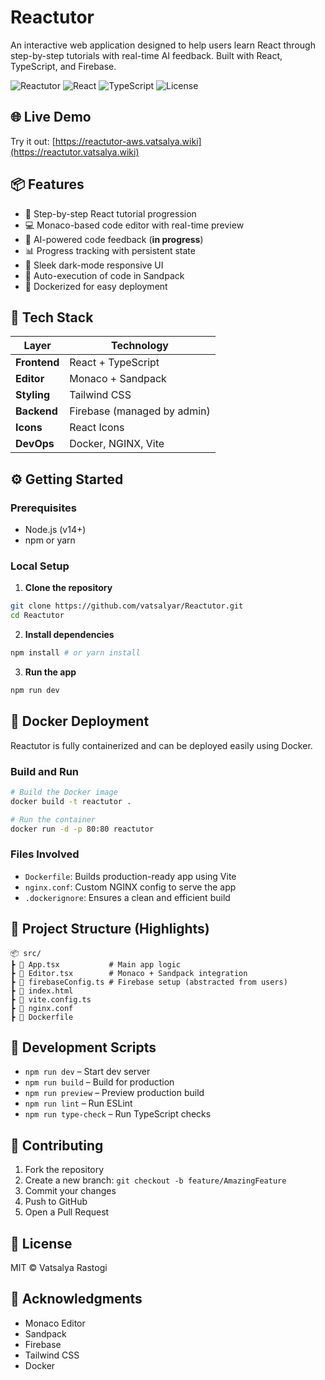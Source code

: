 # Reactutor

An interactive web application designed to help users learn React through step-by-step tutorials with real-time AI feedback. Built with React, TypeScript, and Firebase.

![Reactutor](https://img.shields.io/badge/Reactutor-Learning%20Platform-blue)
![React](https://img.shields.io/badge/React-v18-blue)
![TypeScript](https://img.shields.io/badge/TypeScript-v4-blue)
![License](https://img.shields.io/badge/license-MIT-green)

## 🌐 Live Demo

Try it out: [https://reactutor-aws.vatsalya.wiki](https://reactutor.vatsalya.wiki)

## 📦 Features

* 🎯 Step-by-step React tutorial progression
* 💻 Monaco-based code editor with real-time preview
* 🤖 AI-powered code feedback (**in progress**)
* 📊 Progress tracking with persistent state
* 🎨 Sleek dark-mode responsive UI
* 🔄 Auto-execution of code in Sandpack
* 🐳 Dockerized for easy deployment

## 🧰 Tech Stack

| Layer | Technology |
|-------|------------|
| **Frontend** | React + TypeScript |
| **Editor** | Monaco + Sandpack |
| **Styling** | Tailwind CSS |
| **Backend** | Firebase (managed by admin) |
| **Icons** | React Icons |
| **DevOps** | Docker, NGINX, Vite |

## ⚙️ Getting Started

### Prerequisites

* Node.js (v14+)
* npm or yarn

### Local Setup

1. **Clone the repository**

```bash
git clone https://github.com/vatsalyar/Reactutor.git
cd Reactutor
```

2. **Install dependencies**

```bash
npm install # or yarn install
```

3. **Run the app**

```bash
npm run dev
```

## 🐳 Docker Deployment

Reactutor is fully containerized and can be deployed easily using Docker.

### Build and Run

```bash
# Build the Docker image
docker build -t reactutor .

# Run the container
docker run -d -p 80:80 reactutor
```

### Files Involved

* `Dockerfile`: Builds production-ready app using Vite
* `nginx.conf`: Custom NGINX config to serve the app
* `.dockerignore`: Ensures a clean and efficient build

## 📁 Project Structure (Highlights)

```
📦 src/
┣ 📜 App.tsx           # Main app logic
┣ 📜 Editor.tsx        # Monaco + Sandpack integration
┣ 📜 firebaseConfig.ts # Firebase setup (abstracted from users)
┣ 📜 index.html
┣ 📜 vite.config.ts
┣ 📜 nginx.conf
┣ 📜 Dockerfile
```

## 🧪 Development Scripts

* `npm run dev` – Start dev server
* `npm run build` – Build for production
* `npm run preview` – Preview production build
* `npm run lint` – Run ESLint
* `npm run type-check` – Run TypeScript checks

## 🤝 Contributing

1. Fork the repository
2. Create a new branch: `git checkout -b feature/AmazingFeature`
3. Commit your changes
4. Push to GitHub
5. Open a Pull Request

## 📄 License

MIT © Vatsalya Rastogi

## 🙏 Acknowledgments

* Monaco Editor
* Sandpack
* Firebase
* Tailwind CSS
* Docker

